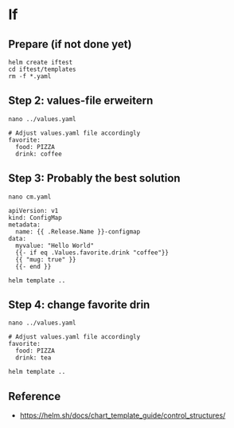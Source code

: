 # If 

## Prepare (if not done yet)

```
helm create iftest
cd iftest/templates
rm -f *.yaml
```


## Step 2: values-file erweitern 

```
nano ../values.yaml
```

```
# Adjust values.yaml file accordingly
favorite:
  food: PIZZA
  drink: coffee
```

## Step 3: Probably the best solution 

```
nano cm.yaml
```

```
apiVersion: v1
kind: ConfigMap
metadata:
  name: {{ .Release.Name }}-configmap
data:
  myvalue: "Hello World"
  {{- if eq .Values.favorite.drink "coffee"}}
  {{ "mug: true" }}
  {{- end }}
```

```
helm template ..
```

## Step 4: change favorite drin 

```
nano ../values.yaml
```

```
# Adjust values.yaml file accordingly
favorite:
  food: PIZZA
  drink: tea 
```

```
helm template ..
```


## Reference

  * https://helm.sh/docs/chart_template_guide/control_structures/
